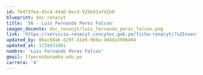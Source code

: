 ```yaml
---
id: fb472fea-45c4-44a6-8ecd-929e83afd2b0
blueprint: doc_renacyt
title: '56 - Luis Fernando Perez Falcon'
imagen_docente: doc_renacyt/luis_fernando_perez_falcon.png
link: 'https://servicio-renacyt.concytec.gob.pe/ficha-renacyt/?idInvestigador=3561'
updated_by: 06ac68ab-d29f-41e9-9b9a-dd4da3996484
updated_at: 1739931081
nombre: 'Luis Fernando Perez Falcon'
gmail: lfperez@unamba.edu.pe
carrera: '4'
---
```

